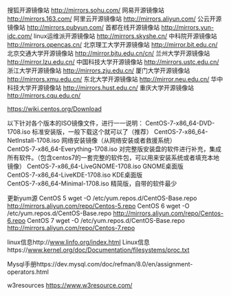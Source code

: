 搜狐开源镜像站
http://mirrors.sohu.com/ 
网易开源镜像站
http://mirrors.163.com/ 
阿里云开源镜像站
http://mirrors.aliyun.com/ 
公云开源镜像站
http://mirrors.pubyun.com/ 
首都在线开源镜像站
http://mirrors.yun-idc.com/ 
linux运维派开源镜像站
http://mirrors.skyshe.cn/ 
中科院开源镜像站
http://mirrors.opencas.cn/ 
北京理工大学开源镜像站
http://mirror.bit.edu.cn/ 
北京交通大学开源镜像站
http://mirror.bjtu.edu.cn/cn/ 
兰州大学开源镜像站
http://mirror.lzu.edu.cn/ 
中国科技大学开源镜像站
http://mirrors.ustc.edu.cn/ 
浙江大学开源镜像站
http://mirrors.zju.edu.cn/ 
厦门大学开源镜像站
http://mirrors.xmu.edu.cn/ 
东北大学开源镜像站
http://mirror.neu.edu.cn/ 
华中科技大学开源镜像站
http://mirrors.hust.edu.cn/ 
重庆大学开源镜像站
http://mirrors.cqu.edu.cn/

https://wiki.centos.org/Download


以下针对各个版本的ISO镜像文件，进行一一说明：
CentOS-7-x86_64-DVD-1708.iso               标准安装版，一般下载这个就可以了（推荐）
CentOS-7-x86_64-NetInstall-1708.iso        网络安装镜像（从网络安装或者救援系统）  
CentOS-7-x86_64-Everything-1708.iso        对完整版安装盘的软件进行补充，集成所有软件。（包含centos7的一套完整的软件包，可以用来安装系统或者填充本地镜像）
CentOS-7-x86_64-LiveGNOME-1708.iso         GNOME桌面版  
CentOS-7-x86_64-LiveKDE-1708.iso           KDE桌面版  
CentOS-7-x86_64-Minimal-1708.iso           精简版，自带的软件最少



更新yum源
CentOS 5
wget -O /etc/yum.repos.d/CentOS-Base.repo http://mirrors.aliyun.com/repo/Centos-5.repo
CentOS 6
wget -O /etc/yum.repos.d/CentOS-Base.repo http://mirrors.aliyun.com/repo/Centos-6.repo
CentOS 7
wget -O /etc/yum.repos.d/CentOS-Base.repo http://mirrors.aliyun.com/repo/Centos-7.repo


linux信息http://www.linfo.org/index.html
Linux信息https://www.kernel.org/doc/Documentation/filesystems/proc.txt

Mysql手册https://dev.mysql.com/doc/refman/8.0/en/assignment-operators.html

w3resources https://www.w3resource.com/